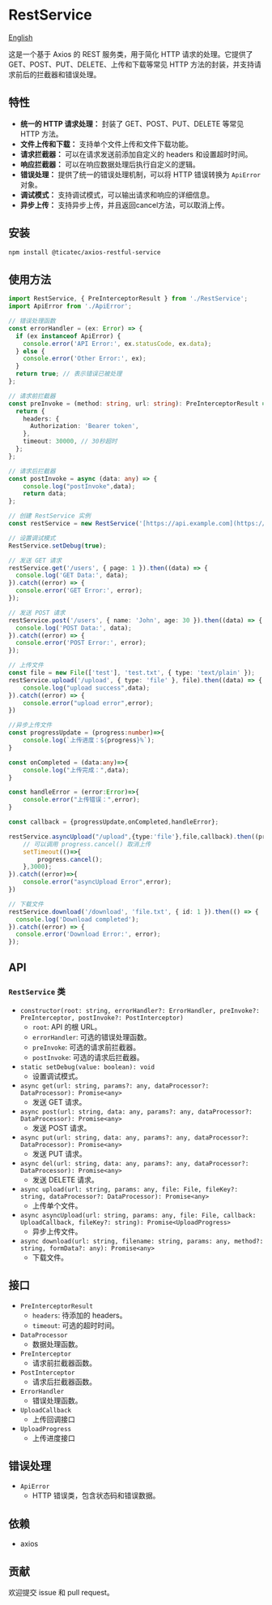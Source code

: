 # RestService

[English](./README.md)

这是一个基于 Axios 的 REST 服务类，用于简化 HTTP 请求的处理。它提供了 GET、POST、PUT、DELETE、上传和下载等常见 HTTP 方法的封装，并支持请求前后的拦截器和错误处理。

## 特性

* **统一的 HTTP 请求处理：** 封装了 GET、POST、PUT、DELETE 等常见 HTTP 方法。
* **文件上传和下载：** 支持单个文件上传和文件下载功能。
* **请求拦截器：** 可以在请求发送前添加自定义的 headers 和设置超时时间。
* **响应拦截器：** 可以在响应数据处理后执行自定义的逻辑。
* **错误处理：** 提供了统一的错误处理机制，可以将 HTTP 错误转换为 `ApiError` 对象。
* **调试模式：** 支持调试模式，可以输出请求和响应的详细信息。
* **异步上传：** 支持异步上传，并且返回cancel方法，可以取消上传。

## 安装

```bash
npm install @ticatec/axios-restful-service
```

## 使用方法

```ts
import RestService, { PreInterceptorResult } from './RestService';
import ApiError from './ApiError';

// 错误处理函数
const errorHandler = (ex: Error) => {
  if (ex instanceof ApiError) {
    console.error('API Error:', ex.statusCode, ex.data);
  } else {
    console.error('Other Error:', ex);
  }
  return true; // 表示错误已被处理
};

// 请求前拦截器
const preInvoke = (method: string, url: string): PreInterceptorResult => {
  return {
    headers: {
      Authorization: 'Bearer token',
    },
    timeout: 30000, // 30秒超时
  };
};

// 请求后拦截器
const postInvoke = async (data: any) => {
    console.log("postInvoke",data);
    return data;
};

// 创建 RestService 实例
const restService = new RestService('[https://api.example.com](https://www.google.com/search?q=https://api.example.com)', errorHandler, preInvoke,postInvoke);

// 设置调试模式
RestService.setDebug(true);

// 发送 GET 请求
restService.get('/users', { page: 1 }).then((data) => {
  console.log('GET Data:', data);
}).catch((error) => {
  console.error('GET Error:', error);
});

// 发送 POST 请求
restService.post('/users', { name: 'John', age: 30 }).then((data) => {
  console.log('POST Data:', data);
}).catch((error) => {
  console.error('POST Error:', error);
});

// 上传文件
const file = new File(['test'], 'test.txt', { type: 'text/plain' });
restService.upload('/upload', { type: 'file' }, file).then((data) => {
    console.log("upload success",data);
}).catch((error) => {
    console.error("upload error",error);
})

//异步上传文件
const progressUpdate = (progress:number)=>{
    console.log(`上传进度：${progress}%`);
}

const onCompleted = (data:any)=>{
    console.log("上传完成：",data);
}

const handleError = (error:Error)=>{
    console.error("上传错误：",error);
}

const callback = {progressUpdate,onCompleted,handleError};

restService.asyncUpload("/upload",{type:'file'},file,callback).then((progress)=>{
    // 可以调用 progress.cancel() 取消上传
    setTimeout(()=>{
        progress.cancel();
    },3000);
}).catch((error)=>{
    console.error("asyncUpload Error",error);
})

// 下载文件
restService.download('/download', 'file.txt', { id: 1 }).then(() => {
  console.log('Download completed');
}).catch((error) => {
  console.error('Download Error:', error);
});
```

## API

### `RestService` 类

* `constructor(root: string, errorHandler?: ErrorHandler, preInvoke?: PreInterceptor, postInvoke?: PostInterceptor)`
    * `root`: API 的根 URL。
    * `errorHandler`: 可选的错误处理函数。
    * `preInvoke`: 可选的请求前拦截器。
    * `postInvoke`: 可选的请求后拦截器。
* `static setDebug(value: boolean): void`
    * 设置调试模式。
* `async get(url: string, params?: any, dataProcessor?: DataProcessor): Promise<any>`
    * 发送 GET 请求。
* `async post(url: string, data: any, params?: any, dataProcessor?: DataProcessor): Promise<any>`
    * 发送 POST 请求。
* `async put(url: string, data: any, params?: any, dataProcessor?: DataProcessor): Promise<any>`
    * 发送 PUT 请求。
* `async del(url: string, data: any, params?: any, dataProcessor?: DataProcessor): Promise<any>`
    * 发送 DELETE 请求。
* `async upload(url: string, params: any, file: File, fileKey?: string, dataProcessor?: DataProcessor): Promise<any>`
    * 上传单个文件。
* `async asyncUpload(url: string, params: any, file: File, callback: UploadCallback, fileKey?: string): Promise<UploadProgress>`
    * 异步上传文件。
* `async download(url: string, filename: string, params: any, method?: string, formData?: any): Promise<any>`
    * 下载文件。

## 接口

* `PreInterceptorResult`
    * `headers`: 待添加的 headers。
    * `timeout`: 可选的超时时间。
* `DataProcessor`
    * 数据处理函数。
* `PreInterceptor`
    * 请求前拦截器函数。
* `PostInterceptor`
    * 请求后拦截器函数。
* `ErrorHandler`
    * 错误处理函数。
* `UploadCallback`
    * 上传回调接口
* `UploadProgress`
    * 上传进度接口

## 错误处理

* `ApiError`
    * HTTP 错误类，包含状态码和错误数据。

## 依赖

* axios

## 贡献

欢迎提交 issue 和 pull request。